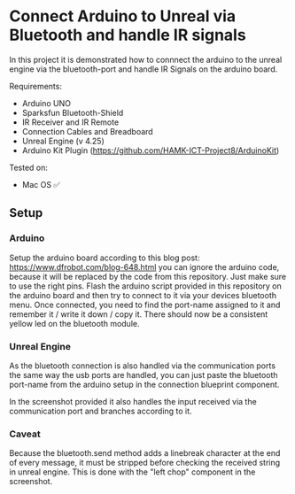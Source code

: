 # Connect Arduino to Unreal via Bluetooth and handle IR signals

In this project it is demonstrated how to connnect the arduino to the unreal engine via the bluetooth-port and handle IR Signals on the arduino board.


Requirements:
- Arduino UNO
- Sparksfun Bluetooth-Shield
- IR Receiver and IR Remote
- Connection Cables and Breadboard
- Unreal Engine (v 4.25)
- Arduino Kit Plugin (https://github.com/HAMK-ICT-Project8/ArduinoKit)

Tested on:
 - Mac OS ✅
 
## Setup

### Arduino
Setup the arduino board according to this blog post: https://www.dfrobot.com/blog-648.html you can ignore the arduino code, because it will be replaced by the code from this repository. Just make sure to use the right pins.
Flash the arduino script provided in this repository on the arduino board and then try to connect to it via your devices bluetooth menu.
Once connected, you need to find the port-name assigned to it and remember it / write it down / copy it.
There should now be a consistent yellow led on the bluetooth module.

### Unreal Engine
As the bluetooth connection is also handled via the communication ports the same way the usb ports are handled, you can just paste the bluetooth port-name from the arduino setup in the connection blueprint component.

In the screenshot provided it also handles the input received via the communication port and branches according to it.

### Caveat
Because the bluetooth.send method adds a linebreak character at the end of every message, it must be stripped before checking the received string in unreal engine.
This is done with the "left chop" component in the screenshot.
